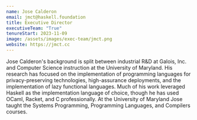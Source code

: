 ```yaml
---
name: Jose Calderon
email: jmct@haskell.foundation
title: Executive Director
executiveTeam: "True"
tenureStart: 2023-11-09
image: /assets/images/exec-team/jmct.png
website: https://jmct.cc
---
```


Jose Calderon's background is split between industrial R&D at Galois, Inc. and Computer Science instruction at the University of Maryland. His research has focused on the implementation of programming languages for privacy-preserving technologies, high-assurance deployments, and the implementation of lazy functional languages. Much of his work leveraged Haskell as the implementation language of choice, though he has used OCaml, Racket, and C professionally. At the University of Maryland Jose taught the Systems Programming, Programming Languages, and Compilers courses.

